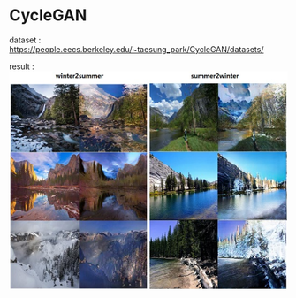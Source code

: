 # CycleGAN

dataset : https://people.eecs.berkeley.edu/~taesung_park/CycleGAN/datasets/


result :
<img src = 'example.jpg' >
